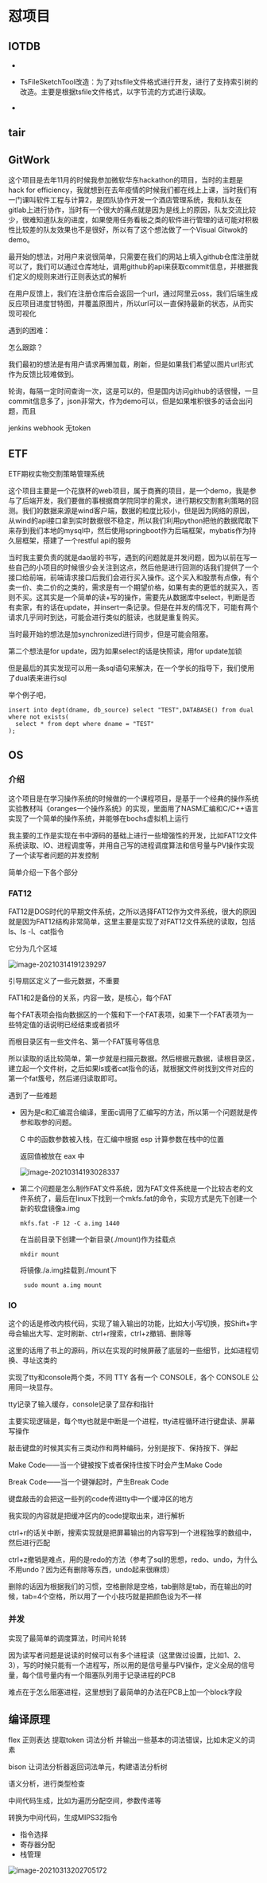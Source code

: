 # 怼项目

## IOTDB

* 

* TsFileSketchTool改造：为了对tsfile文件格式进行开发，进行了支持索引树的改造。主要是根据tsfile文件格式，以字节流的方式进行读取。
* 

## tair



## GitWork

这个项目是去年11月的时候我参加微软华东hackathon的项目，当时的主题是hack for efficiency，我就想到在去年疫情的时候我们都在线上上课，当时我们有一门课叫软件工程与计算2，是团队协作开发一个酒店管理系统，我和队友在gitlab上进行协作，当时有一个很大的痛点就是因为是线上的原因，队友交流比较少，很难知道队友的进度，如果使用任务看板之类的软件进行管理的话可能对积极性比较差的队友效果也不是很好，所以有了这个想法做了一个Visual Gitwok的demo。

最开始的想法，对用户来说很简单，只需要在我们的网站上填入github仓库注册就可以了，我们可以通过仓库地址，调用github的api来获取commit信息，并根据我们定义的规则来进行正则表达式的解析

在用户反馈上，我们在注册仓库后会返回一个url，通过阿里云oss，我们后端生成反应项目进度甘特图，并覆盖原图片，所以url可以一直保持最新的状态，从而实现可视化

遇到的困难：

怎么跟踪？

我们最初的想法是有用户请求再懒加载，刷新，但是如果我们希望以图片url形式作为反馈比较难做到。

轮询，每隔一定时间查询一次，这是可以的，但是国内访问github的话很慢，一旦commit信息多了，json非常大，作为demo可以，但是如果堆积很多的话会出问题，而且

jenkins webhook 无token

## ETF

ETF期权实物交割策略管理系统

这个项目主要是一个花旗杯的web项目，属于商赛的项目，是一个demo，我是参与了后端开发，我们要做的事根据商学院同学的需求，进行期权交割套利策略的回测。我们的数据来源是wind客户端，数据的粒度比较小，但是因为网络的原因，从wind的api接口拿到实时数据很不稳定，所以我们利用python把他的数据爬取下来存到我们本地的mysql中，然后使用springboot作为后端框架，mybatis作为持久层框架，搭建了一个restful api的服务

当时我主要负责的就是dao层的书写，遇到的问题就是并发问题，因为以前在写一些自己的小项目的时候很少会关注到这点，然后他是进行回测的话我们提供了一个接口给前端，前端请求接口后我们会进行买入操作。这个买入和股票有点像，有个卖一价、卖二价的之类的，需求是有一个期望价格，如果有卖的更低的就买入，否则不买。这其实是一个简单的读+写的操作，需要先从数据库中select，判断是否有卖家，有的话在update，并insert一条记录。但是在并发的情况下，可能有两个请求几乎同时到达，可能会进行类似的脏读，也就是重复购买。

当时最开始的想法是加synchronized进行同步，但是可能会阻塞。

第二个想法是for update，因为如果select的话是快照读，用for update加锁

但是最后的其实发现可以用一条sql语句来解决，在一个学长的指导下，我们使用了dual表来进行sql

举个例子吧，

```mysql
insert into dept(dname, db_source) select "TEST",DATABASE() from dual where not exists(
  select * from dept where dname = "TEST"
);
```

## OS

### 介绍

这个项目是在学习操作系统的时候做的一个课程项目，是基于一个经典的操作系统实验教材叫《oranges一个操作系统》的实现，里面用了NASM汇编和C/C++语言实现了一个简单的操作系统，并能够在bochs虚拟机上运行

我主要的工作是实现在书中源码的基础上进行一些增强性的开发，比如FAT12文件系统读取、IO、进程调度等，并用自己写的进程调度算法和信号量与PV操作实现了一个读写者问题的并发控制

简单介绍一下各个部分

### FAT12

FAT12是DOS时代的早期文件系统，之所以选择FAT12作为文件系统，很大的原因就是因为FAT12结构非常简单，这里主要是实现了对FAT12文件系统的读取，包括ls、ls -l、cat指令

它分为几个区域

![image-20210314191239297](https://cyzblog.oss-cn-beijing.aliyuncs.com/image-20210314191239297.png)

引导扇区定义了一些元数据，不重要

FAT1和2是备份的关系，内容一致，是核心，每个FAT

每个FAT表项会指向数据区的一个簇和下一个FAT表项，如果下一个FAT表项为一些特定值的话说明已经结束或者损坏

而根目录区有一些文件名、第一个FAT簇号等信息

所以读取的话比较简单，第一步就是扫描元数据。然后根据元数据，读根目录区，建立起一个文件树，之后如果ls或者cat指令的话，就根据文件树找到文件对应的第一个fat簇号，然后递归读取即可。

遇到了一些难题

* 因为是c和汇编混合编译，里面c调用了汇编写的方法，所以第一个问题就是传参和取参的问题。

	C 中的函数参数被⼊栈，在汇编中根据 esp 计算参数在栈中的位置 

	返回值被放在 eax 中

	![image-20210314193028337](https://cyzblog.oss-cn-beijing.aliyuncs.com/image-20210314193028337.png)

* 第二个问题是怎么制作FAT文件系统，因为FAT文件系统是一个比较古老的文件系统了，最后在linux下找到一个mkfs.fat的命令，实现方式是先下创建一个新的软盘镜像a.img

	` mkfs.fat -F 12 -C a.img 1440 `

	在当前目录下创建一个新目录(./mount)作为挂载点

	` mkdir mount `

	将镜像./a.img挂载到./mount下

	` sudo mount a.img mount`

### IO

这个的话是修改内核代码，实现了输入输出的功能，比如大小写切换，按Shift+字母会输出大写、定时刷新、ctrl+r搜索，ctrl+z撤销、删除等

这里的话用了书上的源码，所以在实现的时候屏蔽了底层的一些细节，比如进程切换、寻址这类的

实现了tty和console两个类，不同 TTY 各有一个 CONSOLE，各个 CONSOLE 公用同一块显存。

tty记录了输入缓存，console记录了显存和指针

主要实现逻辑是，每个tty也就是中断是一个进程，tty进程循环进行键盘读、屏幕写操作

敲击键盘的时候其实有三类动作和两种编码，分别是按下、保持按下、弹起

Make Code——当一个键被按下或者保持住按下时会产生Make Code

Break Code——当一个键弹起时，产生Break Code

键盘敲击的会把这一些列的code传进tty中一个缓冲区的地方

我实现的内容就是把缓冲区内的code提取出来，进行解析

ctrl+r的话关中断，搜索实现就是把屏幕输出的内容写到一个进程独享的数组中，然后进行匹配

ctrl+z撤销是难点，用的是redo的方法（参考了sql的思想，redo、undo，为什么不用undo？因为还有删除等东西，undo起来很麻烦）

删除的话因为根据我们的习惯，空格删除是空格，tab删除是tab，而在输出的时候，tab=4个空格，所以用了一个小技巧就是把颜色设为不一样

###  并发

实现了最简单的调度算法，时间片轮转

因为读写者问题是说读的时候可以有多个进程读（这里做过设置，比如1、2、3），写的时候只能有一个进程写，所以用的是信号量与PV操作，定义全局的信号量，每个信号量内有一个阻塞队列用于记录进程的PCB

难点在于怎么阻塞进程，这里想到了最简单的办法在PCB上加一个block字段

## 编译原理

flex 正则表达 提取token 词法分析 并输出一些基本的词法错误，比如未定义的词素

bison 让词法分析器返回词法单元，构建语法分析树

语义分析，进行类型检查

中间代码生成，比如为遍历分配空间，参数传递等

转换为中间代码，生成MIPS32指令

* 指令选择
* 寄存器分配
* 栈管理

![image-20210313202705172](https://cyzblog.oss-cn-beijing.aliyuncs.com/image-20210313202705172.png)